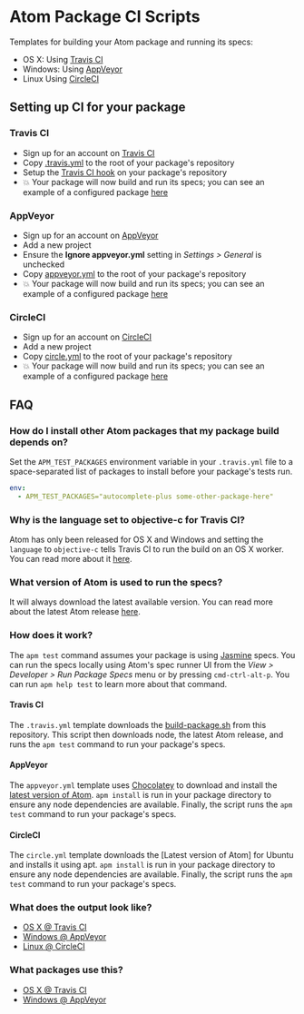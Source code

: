 # Atom Package CI Scripts

Templates for building your Atom package and running its specs:

* OS X: Using [Travis CI](https://travis-ci.org)
* Windows: Using [AppVeyor](http://appveyor.com)
* Linux Using [CircleCI](https://circleci.com)

## Setting up CI for your package

### Travis CI

* Sign up for an account on [Travis CI](https://travis-ci.org)
* Copy [.travis.yml](https://raw.githubusercontent.com/atom/ci/master/.travis.yml)
  to the root of your package's repository
* Setup the [Travis CI hook](http://docs.travis-ci.com/user/getting-started/#Step-two%3A-Activate-GitHub-Webhook) on your package's repository
* :boom: Your package will now build and run its specs; you can see an example
  of a configured package [here](https://travis-ci.org/atom/wrap-guide)

### AppVeyor

* Sign up for an account on [AppVeyor](http://appveyor.com)
* Add a new project
* Ensure the **Ignore appveyor.yml** setting in *Settings > General* is unchecked
* Copy [appveyor.yml](https://raw.githubusercontent.com/atom/ci/master/appveyor.yml)
  to the root of your package's repository
* :boom: Your package will now build and run its specs; you can see an example
  of a configured package [here](https://ci.appveyor.com/project/kevinsawicki/wrap-guide)

### CircleCI

* Sign up for an account on [CircleCI](https://circleci.com)
* Add a new project
* Copy [circle.yml](https://raw.githubusercontent.com/atom/ci/master/circle.yml) to the root of your package's repository
* :boom: Your package will now build and run its specs; you can see an example of a configured package [here](https://circleci.com/gh/levlaz/wrap-guide)

## FAQ

### How do I install other Atom packages that my package build depends on?

Set the `APM_TEST_PACKAGES` environment variable in your `.travis.yml` file
to a space-separated list of packages to install before your package's tests
run.

```yml
env:
  - APM_TEST_PACKAGES="autocomplete-plus some-other-package-here"
```

### Why is the language set to objective-c for Travis CI?

Atom has only been released for OS X and Windows and setting the `language`
to `objective-c` tells Travis CI to run the build on an OS X worker. You can
read more about it [here](http://blog.travis-ci.com/introducing-mac-ios-rubymotion-testing).

### What version of Atom is used to run the specs?

It will always download the latest available version. You can read more about
the latest Atom release [here](https://atom.io/releases).

### How does it work?

The `apm test` command assumes your package is using [Jasmine](http://jasmine.github.io)
specs. You can run the specs locally using Atom's spec runner UI from the
_View > Developer > Run Package Specs_ menu or by pressing `cmd-ctrl-alt-p`. You
can run `apm help test` to learn more about that command.

#### Travis CI

The `.travis.yml` template downloads the [build-package.sh](https://raw.githubusercontent.com/atom/ci/master/build-package.sh)
from this repository. This script then downloads node, the latest Atom release,
and runs the `apm test` command to run your package's specs.

#### AppVeyor

The `appveyor.yml` template uses [Chocolatey](https://chocolatey.org/) to
download and install the [latest version of Atom](https://chocolatey.org/packages/Atom).
`apm install` is run in your package directory to ensure any node dependencies
are available. Finally, the script runs the `apm test` command to run your
package's specs.

#### CircleCI

The `circle.yml` template downloads the [Latest version of Atom] for Ubuntu and installs it using apt. `apm install` is run in your package directory to ensure any node dependencies
are available. Finally, the script runs the `apm test` command to run your package's specs.


### What does the output look like?

* [OS X @ Travis CI](https://travis-ci.org/atom/wrap-guide/builds/23774579)
* [Windows @ AppVeyor](https://ci.appveyor.com/project/kevinsawicki/wrap-guide/build/2)
* [Linux @ CircleCI](https://circleci.com/gh/levlaz/wrap-guide/1)

### What packages use this?

* [OS X @ Travis CI](https://github.com/search?q=https%3A%2F%2Fraw.githubusercontent.com%2Fatom%2Fci%2Fmaster%2Fbuild-package.sh+path%3A.travis.yml&type=Code)
* [Windows @ AppVeyor](https://github.com/search?q="cinst+atom"+extension%3Ayml&type=Code)
